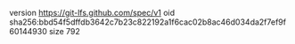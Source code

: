 version https://git-lfs.github.com/spec/v1
oid sha256:bbd54f5dffdb3642c7b23c822192a1f6cac02b8ac46d034da2f7ef9f60144930
size 792
